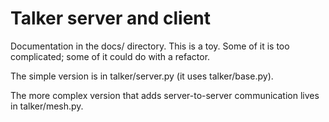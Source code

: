 # Talker server and client

Documentation in the docs/ directory. This is a toy. Some of it is too complicated; some of it could
do with a refactor.

The simple version is in talker/server.py (it uses talker/base.py).

The more complex version that adds server-to-server communication lives in talker/mesh.py.
